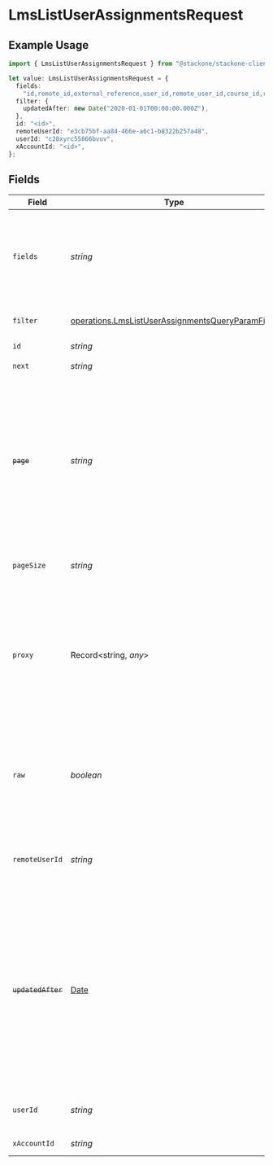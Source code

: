 # LmsListUserAssignmentsRequest

## Example Usage

```typescript
import { LmsListUserAssignmentsRequest } from "@stackone/stackone-client-ts/sdk/models/operations";

let value: LmsListUserAssignmentsRequest = {
  fields:
    "id,remote_id,external_reference,user_id,remote_user_id,course_id,remote_course_id,updated_at,created_at,due_date,status,progress,learning_object_type,learning_object_id,remote_learning_object_id,learning_object_external_reference,certificate_url,result,completed_at",
  filter: {
    updatedAfter: new Date("2020-01-01T00:00:00.000Z"),
  },
  id: "<id>",
  remoteUserId: "e3cb75bf-aa84-466e-a6c1-b8322b257a48",
  userId: "c28xyrc55866bvuv",
  xAccountId: "<id>",
};
```

## Fields

| Field                                                                                                                                                                                                                                                                     | Type                                                                                                                                                                                                                                                                      | Required                                                                                                                                                                                                                                                                  | Description                                                                                                                                                                                                                                                               | Example                                                                                                                                                                                                                                                                   |
| ------------------------------------------------------------------------------------------------------------------------------------------------------------------------------------------------------------------------------------------------------------------------- | ------------------------------------------------------------------------------------------------------------------------------------------------------------------------------------------------------------------------------------------------------------------------- | ------------------------------------------------------------------------------------------------------------------------------------------------------------------------------------------------------------------------------------------------------------------------- | ------------------------------------------------------------------------------------------------------------------------------------------------------------------------------------------------------------------------------------------------------------------------- | ------------------------------------------------------------------------------------------------------------------------------------------------------------------------------------------------------------------------------------------------------------------------- |
| `fields`                                                                                                                                                                                                                                                                  | *string*                                                                                                                                                                                                                                                                  | :heavy_minus_sign:                                                                                                                                                                                                                                                        | The comma separated list of fields that will be returned in the response (if empty, all fields are returned)                                                                                                                                                              | id,remote_id,external_reference,user_id,remote_user_id,course_id,remote_course_id,updated_at,created_at,due_date,status,progress,learning_object_type,learning_object_id,remote_learning_object_id,learning_object_external_reference,certificate_url,result,completed_at |
| `filter`                                                                                                                                                                                                                                                                  | [operations.LmsListUserAssignmentsQueryParamFilter](../../../sdk/models/operations/lmslistuserassignmentsqueryparamfilter.md)                                                                                                                                             | :heavy_minus_sign:                                                                                                                                                                                                                                                        | LMS Assignment Filter                                                                                                                                                                                                                                                     |                                                                                                                                                                                                                                                                           |
| `id`                                                                                                                                                                                                                                                                      | *string*                                                                                                                                                                                                                                                                  | :heavy_check_mark:                                                                                                                                                                                                                                                        | N/A                                                                                                                                                                                                                                                                       |                                                                                                                                                                                                                                                                           |
| `next`                                                                                                                                                                                                                                                                    | *string*                                                                                                                                                                                                                                                                  | :heavy_minus_sign:                                                                                                                                                                                                                                                        | The unified cursor                                                                                                                                                                                                                                                        |                                                                                                                                                                                                                                                                           |
| ~~`page`~~                                                                                                                                                                                                                                                                | *string*                                                                                                                                                                                                                                                                  | :heavy_minus_sign:                                                                                                                                                                                                                                                        | : warning: ** DEPRECATED **: This will be removed in a future release, please migrate away from it as soon as possible.<br/><br/>The page number of the results to fetch                                                                                                  |                                                                                                                                                                                                                                                                           |
| `pageSize`                                                                                                                                                                                                                                                                | *string*                                                                                                                                                                                                                                                                  | :heavy_minus_sign:                                                                                                                                                                                                                                                        | The number of results per page (default value is 25)                                                                                                                                                                                                                      |                                                                                                                                                                                                                                                                           |
| `proxy`                                                                                                                                                                                                                                                                   | Record<string, *any*>                                                                                                                                                                                                                                                     | :heavy_minus_sign:                                                                                                                                                                                                                                                        | Query parameters that can be used to pass through parameters to the underlying provider request by surrounding them with 'proxy' key                                                                                                                                      |                                                                                                                                                                                                                                                                           |
| `raw`                                                                                                                                                                                                                                                                     | *boolean*                                                                                                                                                                                                                                                                 | :heavy_minus_sign:                                                                                                                                                                                                                                                        | Indicates that the raw request result should be returned in addition to the mapped result (default value is false)                                                                                                                                                        |                                                                                                                                                                                                                                                                           |
| `remoteUserId`                                                                                                                                                                                                                                                            | *string*                                                                                                                                                                                                                                                                  | :heavy_minus_sign:                                                                                                                                                                                                                                                        | Provider's unique identifier of the user related to the assignment                                                                                                                                                                                                        | e3cb75bf-aa84-466e-a6c1-b8322b257a48                                                                                                                                                                                                                                      |
| ~~`updatedAfter`~~                                                                                                                                                                                                                                                        | [Date](https://developer.mozilla.org/en-US/docs/Web/JavaScript/Reference/Global_Objects/Date)                                                                                                                                                                             | :heavy_minus_sign:                                                                                                                                                                                                                                                        | : warning: ** DEPRECATED **: This will be removed in a future release, please migrate away from it as soon as possible.<br/><br/>Use a string with a date to only select results updated after that given date                                                            | 2020-01-01T00:00:00.000Z                                                                                                                                                                                                                                                  |
| `userId`                                                                                                                                                                                                                                                                  | *string*                                                                                                                                                                                                                                                                  | :heavy_minus_sign:                                                                                                                                                                                                                                                        | The user ID associated with this assignment                                                                                                                                                                                                                               | c28xyrc55866bvuv                                                                                                                                                                                                                                                          |
| `xAccountId`                                                                                                                                                                                                                                                              | *string*                                                                                                                                                                                                                                                                  | :heavy_check_mark:                                                                                                                                                                                                                                                        | The account identifier                                                                                                                                                                                                                                                    |                                                                                                                                                                                                                                                                           |